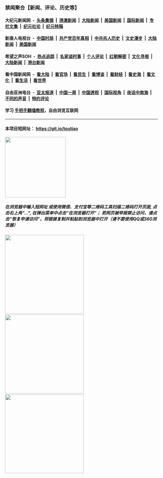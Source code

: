 ### 禁闻聚合【新闻、评论、历史等】

#### 大纪元新闻网 &nbsp;-&nbsp; [头条集锦](indexes/E头条集锦.md?t=02242331) &nbsp;|&nbsp; [港澳新闻](indexes/E港澳新闻.md?t=02242331)  &nbsp;|&nbsp; [大陆新闻](indexes/E大陆新闻.md?t=02242331) &nbsp;|&nbsp; [美国新闻](indexes/E美国新闻.md?t=02242331) &nbsp;|&nbsp; [国际新闻](indexes/E国际新闻.md?t=02242331) &nbsp;|&nbsp; [专栏文集](indexes/E专栏文集.md?t=02242331) &nbsp;|&nbsp; [纪元社论](indexes/E纪元社论.md?t=02242331) &nbsp;|&nbsp; [纪元特稿](indexes/E纪元特稿.md?t=02242331) 

#### 新唐人电视台 &nbsp;-&nbsp; [中国时局](indexes/N中国时局.md?t=02242331) &nbsp;|&nbsp; [共产党百年真相](indexes/N共产党百年真相.md?t=02242331) &nbsp;|&nbsp; [中共杀人历史](indexes/N中共杀人历史.md?t=02242331) &nbsp;|&nbsp; [文史漫步](indexes/N文史漫步.md?t=02242331) &nbsp;|&nbsp; [大陆新闻](indexes/N大陆新闻.md?t=02242331) &nbsp;|&nbsp; [美国新闻](indexes/N美国新闻.md?t=02242331)

#### 希望之声SOH &nbsp;-&nbsp; [热点追踪](indexes/H热点追踪.md?t=02242331) &nbsp;|&nbsp; [名家谈时事](indexes/H名家谈时事.md?t=02242331) &nbsp;|&nbsp; [个人评论](indexes/H个人评论.md?t=02242331)  &nbsp;|&nbsp; [红朝解密](indexes/H红朝解密.md?t=02242331) &nbsp;|&nbsp; [文化寻根](indexes/H文化寻根.md?t=02242331) &nbsp;|&nbsp; [大陆新闻](indexes/H大陆新闻.md?t=02242331) &nbsp;|&nbsp; [港台新闻](indexes/H港台新闻.md?t=02242331)

#### 看中国新闻网 &nbsp;-&nbsp; [看大陆](indexes/S看大陆.md?t=02242331) &nbsp;|&nbsp; [看官场](indexes/S看官场.md?t=02242331) &nbsp;|&nbsp; [看民生](indexes/S看民生.md?t=02242331)  &nbsp;|&nbsp; [看博谈](indexes/S看博谈.md?t=02242331) &nbsp;|&nbsp; [看财经](indexes/S看财经.md?t=02242331) &nbsp;|&nbsp; [看史海](indexes/S看史海.md?t=02242331) &nbsp;|&nbsp; [看文化](indexes/S看文化.md?t=02242331) &nbsp;|&nbsp; [看生活](indexes/S看生活.md?t=02242331) &nbsp;|&nbsp; [看世界](indexes/S看世界.md?t=02242331)

#### 自由亚洲电台 &nbsp;-&nbsp; [亚太报道](indexes/R亚太报道.md?t=02242331) &nbsp;|&nbsp; [中国一周](indexes/R中国一周.md?t=02242331) &nbsp;|&nbsp; [中国透视](indexes/R中国透视.md?t=02242331)  &nbsp;|&nbsp; [国际视角](indexes/R国际视角.md?t=02242331) &nbsp;|&nbsp; [夜话中南海](indexes/R夜话中南海.md?t=02242331) &nbsp;|&nbsp; [不同的声音](indexes/R不同的声音.md?t=02242331) &nbsp;|&nbsp; [特约评论](indexes/R特约评论.md?t=02242331)

#### 学习 [手把手翻墙教程](https://github.com/gfw-breaker/guides/wiki)，自由浏览互联网

----

#### 本项目短网址： https://git.io/toutiao
<img src="https://raw.githubusercontent.com/gfw-breaker/banned-news/master/scripts/img/qr.png" width="200px"/>  

##### 在浏览器中输入短网址 或使用微信、支付宝等二维码工具扫描二维码打开页面, 点击右上角"...", 在弹出菜单中点击“在浏览器打开”； 若网页被举报禁止访问，请点击“恢复申请访问”，将链接复制并粘贴到浏览器中打开（请不要使用QQ或360浏览器）

<img src="https://raw.githubusercontent.com/gfw-breaker/banned-news/master/scripts/img/1.png" width="260px"/> &nbsp; <img src="https://raw.githubusercontent.com/gfw-breaker/banned-news/master/scripts/img/2.png" width="260px"/> &nbsp; <img src="https://raw.githubusercontent.com/gfw-breaker/banned-news/master/scripts/img/3.png" width="260px"/>

